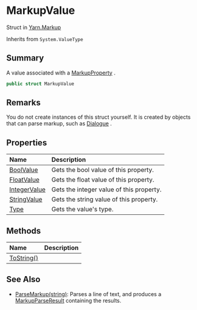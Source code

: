 # MarkupValue

Struct in [Yarn.Markup](/api/csharp/yarn.markup.md)

Inherits from `System.ValueType`

## Summary


A value associated with a  <a href="yarn.markup.markupproperty.md">MarkupProperty</a> .


```csharp
public struct MarkupValue
```

## Remarks


You do not create instances of this struct yourself. It is created
by objects that can parse markup, such as  <a href="yarn.dialogue.md">Dialogue</a> .


## Properties

|Name|Description|
|:---|:---|
|[BoolValue](/api/csharp/yarn.markup.markupvalue.boolvalue.md)|Gets the bool value of this property.|
|[FloatValue](/api/csharp/yarn.markup.markupvalue.floatvalue.md)|Gets the float value of this property.|
|[IntegerValue](/api/csharp/yarn.markup.markupvalue.integervalue.md)|Gets the integer value of this property.|
|[StringValue](/api/csharp/yarn.markup.markupvalue.stringvalue.md)|Gets the string value of this property.|
|[Type](/api/csharp/yarn.markup.markupvalue.type.md)|Gets the value's type.|

## Methods

|Name|Description|
|:---|:---|
|[ToString()](/api/csharp/yarn.markup.markupvalue.tostring.md)||

## See Also

* [ParseMarkup\(string)](/api/csharp/yarn.dialogue.parsemarkup.md): Parses a line of text, and produces a  <a href="yarn.markup.markupparseresult.md">MarkupParseResult</a>  containing the results.

